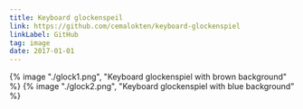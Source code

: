 ```yaml
---
title: Keyboard glockenspeil
link: https://github.com/cemalokten/keyboard-glockenspiel
linkLabel: GitHub
tag: image
date: 2017-01-01
---
```


{% image "./glock1.png", "Keyboard glockenspiel with brown background" %}
{% image "./glock2.png", "Keyboard glockenspiel with blue background" %}
